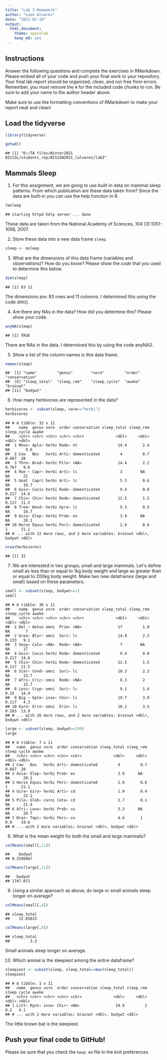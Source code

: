 ```yaml
---
title: "Lab 3 Homework"
author: "Lean Alvarez"
date: "2021-01-19"
output:
  html_document: 
    theme: spacelab
    keep_md: yes
---
```


## Instructions
Answer the following questions and complete the exercises in RMarkdown. Please embed all of your code and push your final work to your repository. Your final lab report should be organized, clean, and run free from errors. Remember, you must remove the `#` for the included code chunks to run. Be sure to add your name to the author header above.  

Make sure to use the formatting conventions of RMarkdown to make your report neat and clean!  

## Load the tidyverse

```r
library(tidyverse)
```



```r
getwd()
```

```
## [1] "D:/TA files/Winter2021 BIS15L/students_rep/BIS15W2021_lalvarez/lab3"
```

## Mammals Sleep
1. For this assignment, we are going to use built-in data on mammal sleep patterns. From which publication are these data taken from? Since the data are built-in you can use the help function in R.

```r
?msleep
```

```
## starting httpd help server ... done
```
These data are taken from the National Academy of Sciences, 104 (3):1051-1056, 2007.


2. Store these data into a new data frame `sleep`.

```r
sleep <- msleep
```




3. What are the dimensions of this data frame (variables and observations)? How do you know? Please show the *code* that you used to determine this below.  

```r
dim(sleep)
```

```
## [1] 83 11
```
The dimensions are: 83 rows and 11 columns. I determined this using the code dim().



4. Are there any NAs in the data? How did you determine this? Please show your code.  

```r
anyNA(sleep)
```

```
## [1] TRUE
```
There are NAs in the data. I determined this by using the code anyNA().


5. Show a list of the column names is this data frame.

```r
names(sleep)
```

```
##  [1] "name"         "genus"        "vore"         "order"        "conservation"
##  [6] "sleep_total"  "sleep_rem"    "sleep_cycle"  "awake"        "brainwt"     
## [11] "bodywt"
```



6. How many herbivores are represented in the data?  

```r
herbivores <- subset(sleep, vore=="herbi")
herbivores
```

```
## # A tibble: 32 x 11
##    name  genus vore  order conservation sleep_total sleep_rem sleep_cycle awake
##    <chr> <chr> <chr> <chr> <chr>              <dbl>     <dbl>       <dbl> <dbl>
##  1 Moun~ Aplo~ herbi Rode~ nt                  14.4       2.4      NA       9.6
##  2 Cow   Bos   herbi Arti~ domesticated         4         0.7       0.667  20  
##  3 Thre~ Brad~ herbi Pilo~ <NA>                14.4       2.2       0.767   9.6
##  4 Roe ~ Capr~ herbi Arti~ lc                   3        NA        NA      21  
##  5 Goat  Capri herbi Arti~ lc                   5.3       0.6      NA      18.7
##  6 Guin~ Cavis herbi Rode~ domesticated         9.4       0.8       0.217  14.6
##  7 Chin~ Chin~ herbi Rode~ domesticated        12.5       1.5       0.117  11.5
##  8 Tree~ Dend~ herbi Hyra~ lc                   5.3       0.5      NA      18.7
##  9 Asia~ Elep~ herbi Prob~ en                   3.9      NA        NA      20.1
## 10 Horse Equus herbi Peri~ domesticated         2.9       0.6       1      21.1
## # ... with 22 more rows, and 2 more variables: brainwt <dbl>, bodywt <dbl>
```


```r
nrow(herbivores)
```

```
## [1] 32
```



7. We are interested in two groups; small and large mammals. Let's define small as less than or equal to 1kg body weight and large as greater than or equal to 200kg body weight. Make two new dataframes (large and small) based on these parameters.

```r
small <- subset(sleep, bodywt<=1)
small
```

```
## # A tibble: 36 x 11
##    name  genus vore  order conservation sleep_total sleep_rem sleep_cycle awake
##    <chr> <chr> <chr> <chr> <chr>              <dbl>     <dbl>       <dbl> <dbl>
##  1 Owl ~ Aotus omni  Prim~ <NA>                17         1.8      NA       7  
##  2 Grea~ Blar~ omni  Sori~ lc                  14.9       2.3       0.133   9.1
##  3 Vesp~ Calo~ <NA>  Rode~ <NA>                 7        NA        NA      17  
##  4 Guin~ Cavis herbi Rode~ domesticated         9.4       0.8       0.217  14.6
##  5 Chin~ Chin~ herbi Rode~ domesticated        12.5       1.5       0.117  11.5
##  6 Star~ Cond~ omni  Sori~ lc                  10.3       2.2      NA      13.7
##  7 Afri~ Cric~ omni  Rode~ <NA>                 8.3       2        NA      15.7
##  8 Less~ Cryp~ omni  Sori~ lc                   9.1       1.4       0.15   14.9
##  9 Big ~ Epte~ inse~ Chir~ lc                  19.7       3.9       0.117   4.3
## 10 Euro~ Erin~ omni  Erin~ lc                  10.1       3.5       0.283  13.9
## # ... with 26 more rows, and 2 more variables: brainwt <dbl>, bodywt <dbl>
```


```r
large <- subset(sleep, bodywt>=200)
large
```

```
## # A tibble: 7 x 11
##   name  genus vore  order conservation sleep_total sleep_rem sleep_cycle awake
##   <chr> <chr> <chr> <chr> <chr>              <dbl>     <dbl>       <dbl> <dbl>
## 1 Cow   Bos   herbi Arti~ domesticated         4         0.7       0.667  20  
## 2 Asia~ Elep~ herbi Prob~ en                   3.9      NA        NA      20.1
## 3 Horse Equus herbi Peri~ domesticated         2.9       0.6       1      21.1
## 4 Gira~ Gira~ herbi Arti~ cd                   1.9       0.4      NA      22.1
## 5 Pilo~ Glob~ carni Ceta~ cd                   2.7       0.1      NA      21.4
## 6 Afri~ Loxo~ herbi Prob~ vu                   3.3      NA        NA      20.7
## 7 Braz~ Tapi~ herbi Peri~ vu                   4.4       1         0.9    19.6
## # ... with 2 more variables: brainwt <dbl>, bodywt <dbl>
```


8. What is the mean weight for both the small and large mammals?

```r
colMeans(small[,11])
```

```
##    bodywt 
## 0.2596667
```


```r
colMeans(large[,11])
```

```
##   bodywt 
## 1747.071
```



9. Using a similar approach as above, do large or small animals sleep longer on average?  

```r
colMeans(small[,6])
```

```
## sleep_total 
##    12.65833
```


```r
colMeans(large[,6])
```

```
## sleep_total 
##         3.3
```
Small animals sleep longer on average.



10. Which animal is the sleepiest among the entire dataframe?

```r
sleepiest <- subset(sleep, sleep_total==max(sleep_total))
sleepiest
```

```
## # A tibble: 1 x 11
##   name  genus vore  order conservation sleep_total sleep_rem sleep_cycle awake
##   <chr> <chr> <chr> <chr> <chr>              <dbl>     <dbl>       <dbl> <dbl>
## 1 Litt~ Myot~ inse~ Chir~ <NA>                19.9         2         0.2   4.1
## # ... with 2 more variables: brainwt <dbl>, bodywt <dbl>
```
The little brown bat is the sleepiest.

## Push your final code to GitHub!
Please be sure that you check the `keep md` file in the knit preferences.   
